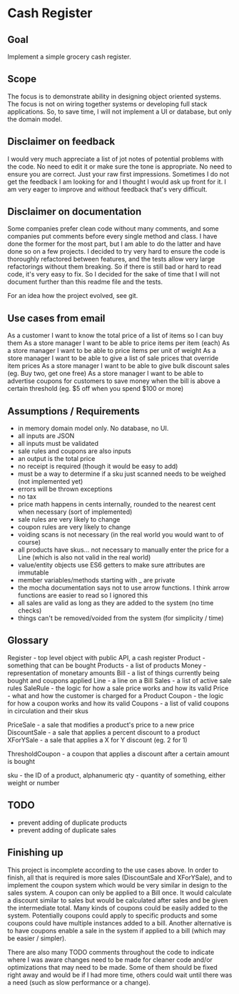 # Cash Register

## Goal

Implement a simple grocery cash register.

## Scope

The focus is to demonstrate ability in designing object oriented systems. The focus is not on wiring together systems or developing full stack applications. So, to save time, I will not implement a UI or database, but only the domain model.

## Disclaimer on feedback

I would very much appreciate a list of jot notes of potential problems with the code. No need to edit it or make sure the tone is appropriate. No need to ensure you are correct. Just your raw first impressions. Sometimes I do not get the feedback I am looking for and I thought I would ask up front for it. I am very eager to improve and without feedback that's very difficult.

## Disclaimer on documentation

Some companies prefer clean code without many comments, and some companies put comments before every single method and class. I have done the former for the most part, but I am able to do the latter and have done so on a few projects. I decided to try very hard to ensure the code is thoroughly refactored between features, and the tests allow very large refactorings without them breaking. So if there is still bad or hard to read code, it's very easy to fix. So I decided for the sake of time that I will not document further than this readme file and the tests.

For an idea how the project evolved, see git.

## Use cases from email

As a customer I want to know the total price of a list of items so I can buy them
As a store manager I want to be able to price items per item (each)
As a store manager I want to be able to price items per unit of weight
As a store manager I want to be able to give a list of sale prices that override item prices
As a store manager I want to be able to give bulk discount sales (eg. Buy two, get one free)
As a store manager I want to be able to advertise coupons for customers to save money when the bill is above a certain threshold (eg. $5 off when you spend $100 or more)

## Assumptions / Requirements

- in memory domain model only. No database, no UI.
- all inputs are JSON
- all inputs must be validated
- sale rules and coupons are also inputs
- an output is the total price
- no receipt is required (though it would be easy to add)
- must be a way to determine if a sku just scanned needs to be weighed (not implemented yet)
- errors will be thrown exceptions
- no tax
- price math happens in cents internally, rounded to the nearest cent when necessary (sort of implemented)
- sale rules are very likely to change
- coupon rules are very likely to change
- voiding scans is not necessary (in the real world you would want to of course)
- all products have skus... not necessary to manually enter the price for a Line (which is also not valid in the real world)
- value/entity objects use ES6 getters to make sure attributes are immutable
- member variables/methods starting with _ are private
- the mocha documentation says not to use arrow functions. I think arrow functions are easier to read so I ignored this
- all sales are valid as long as they are added to the system (no time checks)
- things can't be removed/voided from the system (for simplicity / time)

## Glossary

Register - top level object with public API, a cash register
Product - something that can be bought
Products - a list of products
Money - representation of monetary amounts
Bill - a list of things currently being bought and coupons applied
Line - a line on a Bill
Sales - a list of active sale rules
SaleRule - the logic for how a sale price works and how its valid
Price - what and how the customer is charged for a Product
Coupon - the logic for how a coupon works and how its valid
Coupons - a list of valid coupons in circulation and their skus

PriceSale - a sale that modifies a product's price to a new price
DiscountSale - a sale that applies a percent discount to a product
XForYSale - a sale that applies a X for Y discount (eg. 2 for 1)

ThresholdCoupon - a coupon that applies a discount after a certain amount is bought

sku - the ID of a product, alphanumeric
qty - quantity of something, either weight or number

## TODO

- prevent adding of duplicate products
- prevent adding of duplicate sales

## Finishing up

This project is incomplete according to the use cases above. In order to finish, all that is required is more sales (DiscountSale and XForYSale), and to implement the coupon system which would be very similar in design to the sales system. A coupon can only be applied to a Bill once. It would calculate a discount similar to sales but would be calculated after sales and be given the intermediate total. Many kinds of coupons could be easily added to the system. Potentially coupons could apply to specific products and some coupons could have multiple instances added to a bill. Another alternative is to have coupons enable a sale in the system if applied to a bill (which may be easier / simpler).

There are also many TODO comments throughout the code to indicate where I was aware changes need to be made for cleaner code and/or optimizations that may need to be made. Some of them should be fixed right away and would be if I had more time, others could wait until there was a need (such as slow performance or a change).
